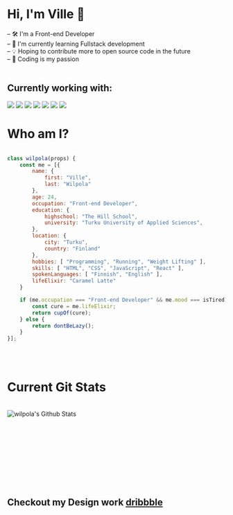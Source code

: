 # Hi, I'm Ville 👋

– 🛠 I'm a Front-end Developer <br/>
– 📖 I'm currently learning Fullstack development <br/>
– 💡 Hoping to contribute more to open source code in the future <br/>
– 🧬 Coding is my passion 
<br/>
<br/>

## Currently working with:
<img src="https://img.shields.io/badge/HTML5-E34F26?style=for-the-badge&logo=html5&logoColor=white"> <img src="https://img.shields.io/badge/CSS3-1572B6?style=for-the-badge&logo=css3&logoColor=white"> <img src="https://img.shields.io/badge/JavaScript-F7DF1E?style=for-the-badge&logo=javascript&logoColor=black"> <img src="https://img.shields.io/badge/React-20232A?style=for-the-badge&logo=react&logoColor=61DAFB"> <img src="https://img.shields.io/badge/Sass-CC6699?style=for-the-badge&logo=sass&logoColor=white"> <img src="https://img.shields.io/badge/Node.js-43853D?style=for-the-badge&logo=node.js&logoColor=white"> <img src="https://img.shields.io/badge/Tailwind_CSS-38B2AC?style=for-the-badge&logo=tailwind-css&logoColor=white">

# Who am I?

```js

class wilpola(props) {
    const me = [{
        name: {
            first: "Ville",
            last: "Wilpola"
        },
        age: 24,
        occupation: "Front-end Developer",
        education: {
            highschool: "The Hill School",
            university: "Turku University of Applied Sciences",
        },
        location: {
            city: "Turku",
            country: "Finland"
        },
        hobbies: [ "Programming", "Running", "Weight Lifting" ],
        skills: [ "HTML", "CSS", "JavaScript", "React" ],
        spokenLanguages: [ "Finnish", "English" ],
        lifeElixir: "Caramel Latte"
    }

    if (me.occupation === "Front-end Developer" && me.mood === isTired) {
        const cure = me.lifeElixir;
        return cupOf(cure);
    } else {
        return dontBeLazy();
    }
}];

```
<br/>
<br />

# Current Git Stats
<br />
<img align="left" alt="wilpola's Github Stats" src="https://github-readme-stats.vercel.app/api?username=wilpola&show_icons=true&count_private=true&hide_border=true&theme=buefy" />

<br/>
<br>
<!-- 
[![Top Langs](https://github-readme-stats.vercel.app/api/top-langs/?username=wilpola&layout=compact&langs_count=8)](https://github.com/wilpola/github-readme-stats) -->



<br/>
<br/>
<br/>
<br/>
<br/>
<br/>
<br/>
<br/>

## Checkout my Design work [dribbble](https://www.dribbble.com/wilpola/ "Follow the link")

